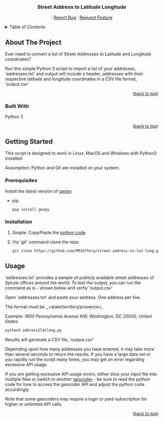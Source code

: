 <a name="readme-top"></a>
<!-- PROJECT LOGO -->

<br />
<div align="left">

<h3 align="center">Street Address to Latitude Longitude</h3>

<p align="center">
      ·
    <a href="https://github.com/PMJeffery/street-address-to-lat-long/issues">Report Bug</a>
    ·
    <a href="https://github.com/PMJeffery/street-address-to-lat-long/issues">Request Feature</a>
  </p>
</div>

<!-- TABLE OF CONTENTS -->

<details>
  <summary>Table of Contents</summary>
  <ol>
    <li>
      <a href="#about-the-project">About The Project</a>
      <ul>
        <li><a href="#built-with">Built With</a></li>
      </ul>
    </li>
    <li>
      <a href="#getting-started">Getting Started</a>
      <ul>
        <li><a href="#prerequisites">Prerequisites</a></li>
        <li><a href="#installation">Installation</a></li>
      </ul>
    </li>
    <li><a href="#usage">Usage</a></li>
  </ol>
</details>

<!-- ABOUT THE PROJECT -->

## About The Project


Ever need to convert a list of Street Addresses to Latitude and Longitude coordinates?  

Run this simple Python 3 script to import a list of your addresses, 'addresses.txt' and output will include a header, addresses with their respective latitude and longitude coordinates in a CSV file format, 'output.csv'


<p align="right">(<a href="#readme-top">back to top</a>)</p>

### Built With

Python 3

<p align="right">(<a href="#readme-top">back to top</a>)</p>

<!-- GETTING STARTED -->

## Getting Started

This script is designed to work in Linux, MacOS and Windows with Python3 installed.

Assumption: Python and Git are installed on your system.

### Prerequisites

Install the latest version of [geopy](https://github.com/geopy/geopy)

* pip
  
  ```sh
  pip install geopy
  ```

### Installation

1. Simple: Copy/Paste the [python code](https://raw.githubusercontent.com/PMJeffery/street-address-to-lat-long/main/address2latlong.py)

2. Via 'git' command clone the repo
   
   ```sh
   git clone https://github.com/PMJeffery/street-address-to-lat-long.git
   ```

<!-- USAGE EXAMPLES -->

## Usage


'addresses.txt' provides a sample of publicly available street addresses of Splunk offices around the world.  To test the output, you can run the command as is - shown below and verfiy 'output.csv'

Open 'addresses.txt' and paste your address.  One address per line.

The format must be <street address>,<city>,<state/territory/provence>,<country>

Example: *1600 Pennsylvania Avenue NW, Washington, DC 20500, United States*

```sh
python3 address2latlong.py
```
Results will generate a CSV file, 'output.csv'

Depending upon how many addresses you have entered, it may take more than several seconds to return the results.  If you have a large data set or you rapidly run the script many times, you may get an error regarding excessive API usage.

If you are getting excessive API usage errors, either slice your input file into multiple files or switch to another [geocoder](https://github.com/DenisCarriere/geocoder/tree/master/geocoder) - be sure to read the python code for how to access the geocoder API and adjust the python code accordingly. 

Note that some geocoders may require a login or paid-subscription for higher or unlimited API calls. 

<p align="right">(<a href="#readme-top">back to top</a>)</p>
